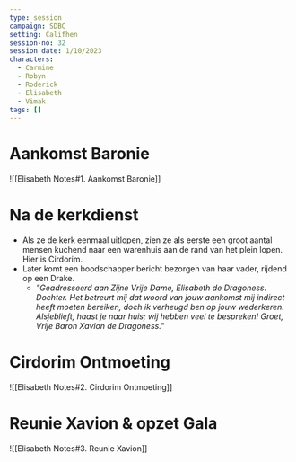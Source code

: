 ```yaml
---
type: session
campaign: SDBC
setting: Califhen
session-no: 32
session date: 1/10/2023
characters:
  - Carmine
  - Robyn
  - Roderick
  - Elisabeth
  - Vimak
tags: []
---
```

# Aankomst Baronie
![[Elisabeth Notes#1. Aankomst Baronie]]

# Na de kerkdienst
- Als ze de kerk eenmaal uitlopen, zien ze als eerste een groot aantal mensen kuchend naar een warenhuis aan de rand van het plein lopen. Hier is Cirdorim.
- Later komt een boodschapper bericht bezorgen van haar vader, rijdend op een Drake.
	- *"Geadresseerd aan Zijne Vrije Dame, Elisabeth de Dragoness.
	  Dochter. Het betreurt mij dat woord van jouw aankomst mij indirect heeft moeten bereiken, doch ik verheugd ben op jouw wederkeren. Alsjeblieft, haast je naar huis; wij hebben veel te bespreken!
	  Groet, Vrije Baron Xavion de Dragoness."*
# Cirdorim Ontmoeting
![[Elisabeth Notes#2. Cirdorim Ontmoeting]]

# Reunie Xavion & opzet Gala
![[Elisabeth Notes#3. Reunie Xavion]]